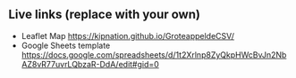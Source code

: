 ## Live links (replace with your own)
- Leaflet Map https://kipnation.github.io/GroteappeldeCSV/
- Google Sheets template https://docs.google.com/spreadsheets/d/1t2Xrlnp8ZyQkpHWcBvJn2NbAZ8vR77uvrLQbzaR-DdA/edit#gid=0
